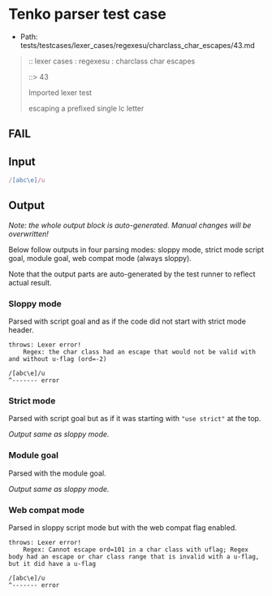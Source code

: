 # Tenko parser test case

- Path: tests/testcases/lexer_cases/regexesu/charclass_char_escapes/43.md

> :: lexer cases : regexesu : charclass char escapes
>
> ::> 43
>
> Imported lexer test
>
> escaping a prefixed single lc letter

## FAIL

## Input

`````js
/[abc\e]/u
`````

## Output

_Note: the whole output block is auto-generated. Manual changes will be overwritten!_

Below follow outputs in four parsing modes: sloppy mode, strict mode script goal, module goal, web compat mode (always sloppy).

Note that the output parts are auto-generated by the test runner to reflect actual result.

### Sloppy mode

Parsed with script goal and as if the code did not start with strict mode header.

`````
throws: Lexer error!
    Regex: the char class had an escape that would not be valid with and without u-flag (ord=-2)

/[abc\e]/u
^------- error
`````

### Strict mode

Parsed with script goal but as if it was starting with `"use strict"` at the top.

_Output same as sloppy mode._

### Module goal

Parsed with the module goal.

_Output same as sloppy mode._

### Web compat mode

Parsed in sloppy script mode but with the web compat flag enabled.

`````
throws: Lexer error!
    Regex: Cannot escape ord=101 in a char class with uflag; Regex body had an escape or char class range that is invalid with a u-flag, but it did have a u-flag

/[abc\e]/u
^------- error
`````

